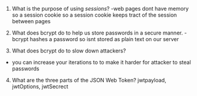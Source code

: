 <!-- Answers to the Short Answer Essay Questions go here -->

1. What is the purpose of using _sessions_?
-web pages dont have memory so a session cookie so a session cookie keeps tract of the session between pages

2. What does bcrypt do to help us store passwords in a secure manner.
-bcrypt hashes a password so isnt stored as plain text on our server
3. What does bcrypt do to slow down attackers?
- you can increase your iterations to to make it harder for attacker to steal passwords
4. What are the three parts of the JSON Web Token?
jwtpayload, jwtOptions, jwtSecrect
